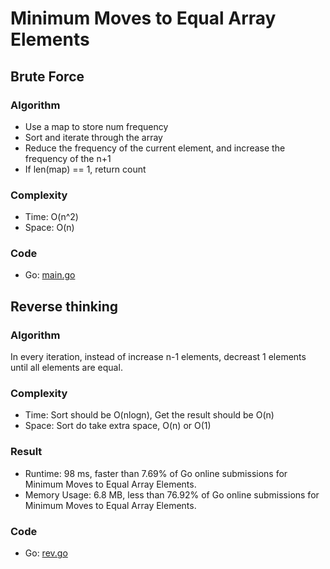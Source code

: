 # Minimum Moves to Equal Array Elements


## Brute Force


### Algorithm

- Use a map to store num frequency
- Sort and iterate through the array
- Reduce the frequency of the current element, and increase the frequency of the n+1
- If len(map) == 1, return count

### Complexity

- Time: O(n^2)
- Space: O(n)

### Code

- Go: [main.go](#maingo)


## Reverse thinking


### Algorithm

In every iteration, instead of increase n-1 elements, decreast 1 elements until all elements are equal.

### Complexity

- Time: Sort should be O(nlogn), Get the result should be O(n)
- Space: Sort do take extra space, O(n) or O(1)

### Result

- Runtime: 98 ms, faster than 7.69% of Go online submissions for Minimum Moves to Equal Array Elements.
- Memory Usage: 6.8 MB, less than 76.92% of Go online submissions for Minimum Moves to Equal Array Elements.

### Code

- Go: [rev.go](#revgo)

